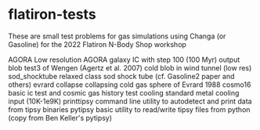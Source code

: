 # flatiron-tests

These are small test problems for gas simulations using Changa (or Gasoline) for the 2022 Flatiron N-Body Shop workshop

AGORA             Low resolution AGORA galaxy IC with step 100 (100 Myr) output
blob              test3 of Wengen (Agertz et al. 2007) cold blob in wind tunnel (low res)
sod_shocktube     relaxed class sod shock tube (cf. Gasoline2 paper and others)
evrard collapse   collapsing cold gas sphere of Evrard 1988
cosmo16           basic ic test and cosmic gas history test
cooling           standard metal cooling input (10K-1e9K)
printtipsy        command line utility to autodetect and print data from tipsy binaries
pytipsy           basic utility to read/write tipsy files from python (copy from Ben Keller's pytipsy)
